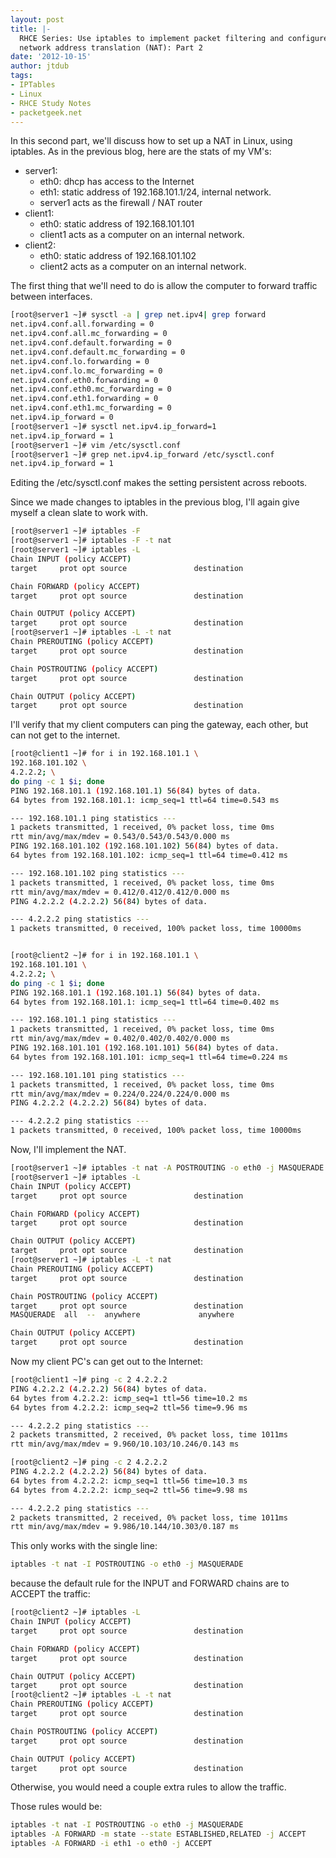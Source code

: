 ```yaml
---
layout: post
title: |-
  RHCE Series: Use iptables to implement packet filtering and configure
  network address translation (NAT): Part 2
date: '2012-10-15'
author: jtdub
tags:
- IPTables
- Linux
- RHCE Study Notes
- packetgeek.net
---
```


In this second part, we'll discuss how to set up a NAT in Linux, using iptables. As in the previous blog, here are the stats of my VM's:

* server1:
  * eth0: dhcp has access to the Internet
  * eth1: static address of 192.168.101.1/24, internal network.
  * server1 acts as the firewall / NAT router
* client1:
  * eth0: static address of 192.168.101.101
  * client1 acts as a computer on an internal network.
* client2:
  * eth0: static address of 192.168.101.102
  * client2 acts as a computer on an internal network.

The first thing that we'll need to do is allow the computer to forward traffic between interfaces.

```bash
[root@server1 ~]# sysctl -a | grep net.ipv4| grep forward
net.ipv4.conf.all.forwarding = 0
net.ipv4.conf.all.mc_forwarding = 0
net.ipv4.conf.default.forwarding = 0
net.ipv4.conf.default.mc_forwarding = 0
net.ipv4.conf.lo.forwarding = 0
net.ipv4.conf.lo.mc_forwarding = 0
net.ipv4.conf.eth0.forwarding = 0
net.ipv4.conf.eth0.mc_forwarding = 0
net.ipv4.conf.eth1.forwarding = 0
net.ipv4.conf.eth1.mc_forwarding = 0
net.ipv4.ip_forward = 0
[root@server1 ~]# sysctl net.ipv4.ip_forward=1
net.ipv4.ip_forward = 1
[root@server1 ~]# vim /etc/sysctl.conf 
[root@server1 ~]# grep net.ipv4.ip_forward /etc/sysctl.conf 
net.ipv4.ip_forward = 1
```

Editing the /etc/sysctl.conf makes the setting persistent across reboots.

Since we made changes to iptables in the previous blog, I'll again give myself a clean slate to work with.

```bash
[root@server1 ~]# iptables -F
[root@server1 ~]# iptables -F -t nat
[root@server1 ~]# iptables -L
Chain INPUT (policy ACCEPT)
target     prot opt source               destination         

Chain FORWARD (policy ACCEPT)
target     prot opt source               destination         

Chain OUTPUT (policy ACCEPT)
target     prot opt source               destination         
[root@server1 ~]# iptables -L -t nat
Chain PREROUTING (policy ACCEPT)
target     prot opt source               destination         

Chain POSTROUTING (policy ACCEPT)
target     prot opt source               destination         

Chain OUTPUT (policy ACCEPT)
target     prot opt source               destination
```

I'll verify that my client computers can ping the gateway, each other, but can not get to the internet.

```bash
[root@client1 ~]# for i in 192.168.101.1 \
192.168.101.102 \
4.2.2.2; \
do ping -c 1 $i; done
PING 192.168.101.1 (192.168.101.1) 56(84) bytes of data.
64 bytes from 192.168.101.1: icmp_seq=1 ttl=64 time=0.543 ms

--- 192.168.101.1 ping statistics ---
1 packets transmitted, 1 received, 0% packet loss, time 0ms
rtt min/avg/max/mdev = 0.543/0.543/0.543/0.000 ms
PING 192.168.101.102 (192.168.101.102) 56(84) bytes of data.
64 bytes from 192.168.101.102: icmp_seq=1 ttl=64 time=0.412 ms

--- 192.168.101.102 ping statistics ---
1 packets transmitted, 1 received, 0% packet loss, time 0ms
rtt min/avg/max/mdev = 0.412/0.412/0.412/0.000 ms
PING 4.2.2.2 (4.2.2.2) 56(84) bytes of data.

--- 4.2.2.2 ping statistics ---
1 packets transmitted, 0 received, 100% packet loss, time 10000ms


[root@client2 ~]# for i in 192.168.101.1 \
192.168.101.101 \
4.2.2.2; \
do ping -c 1 $i; done
PING 192.168.101.1 (192.168.101.1) 56(84) bytes of data.
64 bytes from 192.168.101.1: icmp_seq=1 ttl=64 time=0.402 ms

--- 192.168.101.1 ping statistics ---
1 packets transmitted, 1 received, 0% packet loss, time 0ms
rtt min/avg/max/mdev = 0.402/0.402/0.402/0.000 ms
PING 192.168.101.101 (192.168.101.101) 56(84) bytes of data.
64 bytes from 192.168.101.101: icmp_seq=1 ttl=64 time=0.224 ms

--- 192.168.101.101 ping statistics ---
1 packets transmitted, 1 received, 0% packet loss, time 0ms
rtt min/avg/max/mdev = 0.224/0.224/0.224/0.000 ms
PING 4.2.2.2 (4.2.2.2) 56(84) bytes of data.

--- 4.2.2.2 ping statistics ---
1 packets transmitted, 0 received, 100% packet loss, time 10000ms
```

Now, I'll implement the NAT.

```bash
[root@server1 ~]# iptables -t nat -A POSTROUTING -o eth0 -j MASQUERADE
[root@server1 ~]# iptables -L
Chain INPUT (policy ACCEPT)
target     prot opt source               destination         

Chain FORWARD (policy ACCEPT)
target     prot opt source               destination         

Chain OUTPUT (policy ACCEPT)
target     prot opt source               destination         
[root@server1 ~]# iptables -L -t nat
Chain PREROUTING (policy ACCEPT)
target     prot opt source               destination         

Chain POSTROUTING (policy ACCEPT)
target     prot opt source               destination         
MASQUERADE  all  --  anywhere             anywhere            

Chain OUTPUT (policy ACCEPT)
target     prot opt source               destination
```

Now my client PC's can get out to the Internet:

```bash
[root@client1 ~]# ping -c 2 4.2.2.2
PING 4.2.2.2 (4.2.2.2) 56(84) bytes of data.
64 bytes from 4.2.2.2: icmp_seq=1 ttl=56 time=10.2 ms
64 bytes from 4.2.2.2: icmp_seq=2 ttl=56 time=9.96 ms

--- 4.2.2.2 ping statistics ---
2 packets transmitted, 2 received, 0% packet loss, time 1011ms
rtt min/avg/max/mdev = 9.960/10.103/10.246/0.143 ms

[root@client2 ~]# ping -c 2 4.2.2.2
PING 4.2.2.2 (4.2.2.2) 56(84) bytes of data.
64 bytes from 4.2.2.2: icmp_seq=1 ttl=56 time=10.3 ms
64 bytes from 4.2.2.2: icmp_seq=2 ttl=56 time=9.98 ms

--- 4.2.2.2 ping statistics ---
2 packets transmitted, 2 received, 0% packet loss, time 1011ms
rtt min/avg/max/mdev = 9.986/10.144/10.303/0.187 ms
```

This only works with the single line:

```bash
iptables -t nat -I POSTROUTING -o eth0 -j MASQUERADE
```

because the default rule for the INPUT and FORWARD chains are to ACCEPT the traffic:

```bash
[root@client2 ~]# iptables -L
Chain INPUT (policy ACCEPT)
target     prot opt source               destination         

Chain FORWARD (policy ACCEPT)
target     prot opt source               destination         

Chain OUTPUT (policy ACCEPT)
target     prot opt source               destination         
[root@client2 ~]# iptables -L -t nat
Chain PREROUTING (policy ACCEPT)
target     prot opt source               destination         

Chain POSTROUTING (policy ACCEPT)
target     prot opt source               destination         

Chain OUTPUT (policy ACCEPT)
target     prot opt source               destination
```

Otherwise, you would need a couple extra rules to allow the traffic.

Those rules would be:

```bash
iptables -t nat -I POSTROUTING -o eth0 -j MASQUERADE
iptables -A FORWARD -m state --state ESTABLISHED,RELATED -j ACCEPT
iptables -A FORWARD -i eth1 -o eth0 -j ACCEPT
```
